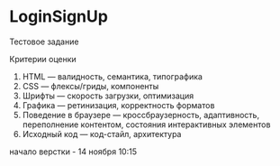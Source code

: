 # LoginSignUp
Тестовое задание

Критерии оценки
1. HTML — валидность, семантика, типографика
2. CSS — флексы/гриды, компоненты
3. Шрифты — скорость загрузки, оптимизация
4. Графика — ретинизация, корректность форматов
5. Поведение в браузере — кроссбраузерность, адаптивность, переполнение контентом, состояния интерактивных элементов
6. Исходный код — код-стайл, архитектура

начало верстки - 14 ноября 10:15
